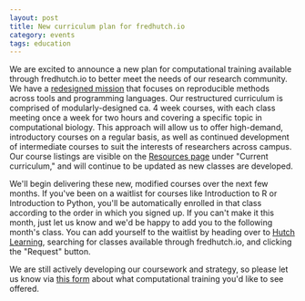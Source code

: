 ```yaml
---
layout: post
title: New curriculum plan for fredhutch.io
category: events
tags: education 
---
```


We are excited to announce a new plan for computational training available through fredhutch.io to better meet the needs of 
our research community. We have a [redesigned mission](http://www.fredhutch.io/about/) that focuses on reproducible methods 
across tools and programming languages. Our restructured curriculum is comprised of modularly-designed ca. 4 week 
courses, with each class meeting once a week 
for two hours and covering a specific topic in computational biology. This approach will allow us to offer high-demand, 
introductory courses on a regular basis, as well as continued development of intermediate courses 
to suit the interests of researchers across campus. Our course listings 
are visible on the [Resources page](http://www.fredhutch.io/resources/) under "Current curriculum," and will continue to be 
updated as new classes are developed.

We'll begin delivering these new, modified courses over the next few months. If you've been on a waitlist for courses like 
Introduction to R or Introduction to Python, you'll be automatically enrolled in that class according to the order in which 
you signed up. If you can't make it this month, just let us know and we'd be happy to add you to the following month's class. 
You can add yourself to the waitlist by heading over to 
[Hutch Learning](https://centernet.fredhutch.org/cn/u/training/lms-project/hutch-learning-information.html), searching for 
classes available through fredhutch.io, and clicking the "Request" 
button. 

We are still actively developing our coursework and strategy, so please let us know via 
[this form](https://goo.gl/forms/PHxEc620npZjnudi2) about what computational training you'd like to see offered. 
